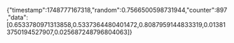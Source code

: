 {"timestamp":1748777167318,"random":0.7566500598731944,"counter":897,"data":[0.6533780971313858,0.5337364480401472,0.8087959144833319,0.013813750194527907,0.025687248796804063]}
